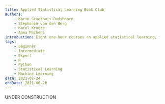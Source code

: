 ```yaml
---
title: Applied Statistical Learning Book Club
authors:
    - Karin Groothuis-Oudshoorn
    - Stéphanie van den Berg
    - Karel Kroeze
    - Anna Machens
introduction: Eight one-hour courses on applied statistical learning, from beginner to expert levels with a focus on immediately applying the theory.
tags:
    - Beginner
    - Intermediate
    - Expert
    - R
    - Python
    - Statistical Learning
    - Machine Learning
date: 2021-02-24
endDate: 2021-06-28
---
```


UNDER CONSTRUCTION
